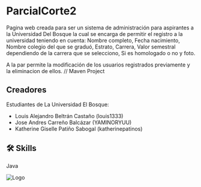 # ParcialCorte2
Pagina web creada para ser un sistema de administración para aspirantes a la Universidad Del Bosque la cual se encarga de permitir el registro a la universidad teniendo en cuenta:
Nombre completo,
Fecha nacimiento,
Nombre colegio del que se graduó,
Estrato,
Carrera,
Valor semestral dependiendo de la carrera que se selecciono,
Si es homologado o no
y foto.

A la par permite la modificación de los usuarios registrados previamente y la eliminacion de ellos.
// Maven Project

## Creadores

Estudiantes de La Universidad El Bosque:

- Louis Alejandro Beltrán Castaño (louis1333)
- Jose Andres Carreño Balcázar (YAMlNORYUU)
- Katherine Giselle Patiño Sabogal (katherinepatinos)

## 🛠 Skills
Java

![Logo](https://artemisa.unbosque.edu.co/serviciosacademicos/consulta/educacioncontinuada/certificadodiploma/assets/imgs/logoUniversidadElBosque.png)
